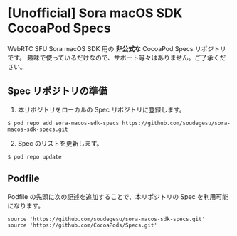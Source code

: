 # [Unofficial] Sora macOS SDK CocoaPod Specs

WebRTC SFU Sora macOS SDK 用の **非公式な** CocoaPod Specs リポジトリです。
趣味で使っているだけなので、サポート等々はありません。ご了承ください。

## Spec リポジトリの準備

1. 本リポジトリをローカルの Spec リポジトリに登録します。

```
$ pod repo add sora-macos-sdk-specs https://github.com/soudegesu/sora-macos-sdk-specs.git
```

2. Spec のリストを更新します。

```
$ pod repo update
```

## Podfile

Podfile の先頭に次の記述を追加することで、本リポジトリの Spec を利用可能になります。

```
source 'https://github.com/soudegesu/sora-macos-sdk-specs.git'
source 'https://github.com/CocoaPods/Specs.git'
```

